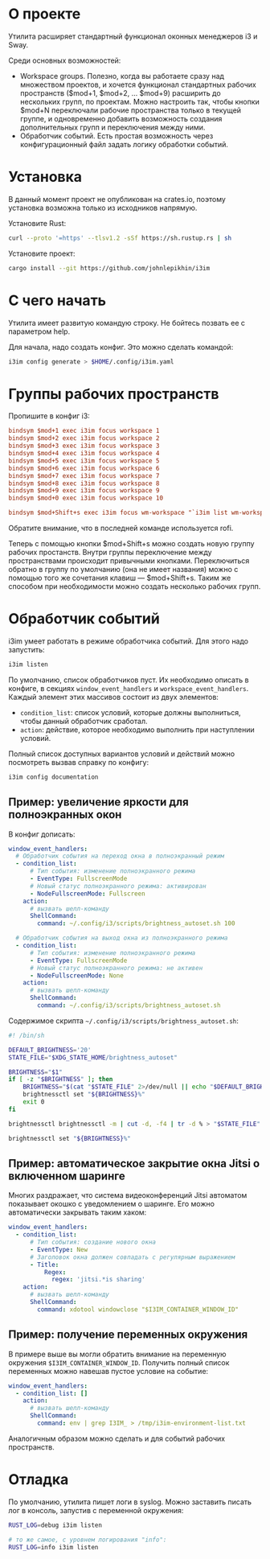 
# О проекте

Утилита расширяет стандартный функционал оконных менеджеров i3 и Sway.

Среди основных возможностей:

-   Workspace groups. Полезно, когда вы работаете сразу над множеством проектов, и хочется функционал стандартных рабочих
    пространств ($mod+1, $mod+2, … $mod+9) расширить до нескольких групп, по проектам. Можно настроить так, чтобы
    кнопки $mod+N переключали рабочие пространства только в текущей группе, и одновременно добавить возможность создания
    дополнительных групп и переключения между ними.
-   Обработчик событий. Есть простая возможность через конфигурационный файл задать логику обработки событий.


# Установка

В данный момент проект не опубликован на crates.io, поэтому установка возможна только из исходников напрямую.

Установите Rust:

```bash
curl --proto '=https' --tlsv1.2 -sSf https://sh.rustup.rs | sh
```

Установите проект:

```bash
cargo install --git https://github.com/johnlepikhin/i3im
```

# С чего начать

Утилита имеет развитую командую строку. Не бойтесь позвать ее с параметром help.

Для начала, надо создать конфиг. Это можно сделать командой:

```bash
i3im config generate > $HOME/.config/i3im.yaml
```

# Группы рабочих пространств

Пропишите в конфиг i3:

```ini
bindsym $mod+1 exec i3im focus workspace 1
bindsym $mod+2 exec i3im focus workspace 2
bindsym $mod+3 exec i3im focus workspace 3
bindsym $mod+4 exec i3im focus workspace 4
bindsym $mod+5 exec i3im focus workspace 5
bindsym $mod+6 exec i3im focus workspace 6
bindsym $mod+7 exec i3im focus workspace 7
bindsym $mod+8 exec i3im focus workspace 8
bindsym $mod+9 exec i3im focus workspace 9
bindsym $mod+0 exec i3im focus workspace 10

bindsym $mod+Shift+s exec i3im focus wm-workspace "`i3im list wm-workspaces | rofi -dmenu -p 'Switch to workspace'`"
```

Обратите внимание, что в последней команде используется rofi.

Теперь с помощью кнопки $mod+Shift+s можно создать новую группу рабочих простанств. Внутри группы переключение между
пространствами происходит привычными кнопками. Переключиться обратно в группу по умолчанию (она не имеет названия) можно
с помощью того же сочетания клавиш — $mod+Shift+s. Таким же способом при необходимости можно создать несколько рабочих
групп.


# Обработчик событий

i3im умеет работать в режиме обработчика событий. Для этого надо запустить:

```bash
i3im listen
```

По умолчанию, список обработчиков пуст. Их необходимо описать в конфиге, в секциях `window_event_handlers` и
`workspace_event_handlers`. Каждый элемент этих массивов состоит из двух элементов:

- `condition_list`: список условий, которые должны выполниться, чтобы данный обработчик сработал.
- `action`: действие, которое необходимо выполнить при наступлении условий.

Полный список доступных вариантов условий и действий можно посмотреть вызвав справку по конфигу:

```bash
i3im config documentation
```

## Пример: увеличение яркости для полноэкранных окон

В конфиг дописать:

```yaml
window_event_handlers:
  # Обработчик события на переход окна в полноэкранный режим
  - condition_list:
      # Тип события: изменение полноэкранного режима
      - EventType: FullscreenMode
      # Новый статус полноэкранного режима: активирован
      - NodeFullscreenMode: Fullscreen
    action:
      # вызвать шелл-команду
      ShellCommand:
        command: ~/.config/i3/scripts/brightness_autoset.sh 100

  # Обработчик события на выход окна из полноэкранного режима
  - condition_list:
      # Тип события: изменение полноэкранного режима
      - EventType: FullscreenMode
      # Новый статус полноэкранного режима: не активен
      - NodeFullscreenMode: None
    action:
      # вызвать шелл-команду
      ShellCommand:
        command: ~/.config/i3/scripts/brightness_autoset.sh
```

Содержимое скрипта `~/.config/i3/scripts/brightness_autoset.sh`:

```bash
#! /bin/sh

DEFAULT_BRIGHTNESS='20'
STATE_FILE="$XDG_STATE_HOME/brightness_autoset"

BRIGHTNESS="$1"
if [ -z "$BRIGHTNESS" ]; then
    BRIGHTNESS="$(cat "$STATE_FILE" 2>/dev/null || echo "$DEFAULT_BRIGHTNESS")"
    brightnessctl set "${BRIGHTNESS}%"
    exit 0
fi

brightnessctl brightnessctl -m | cut -d, -f4 | tr -d % > "$STATE_FILE"

brightnessctl set "${BRIGHTNESS}%"
```

## Пример: автоматическое закрытие окна Jitsi о включенном шаринге

Многих раздражает, что система видеоконференций Jitsi автоматом показывает окошко с уведомлением о шаринге. Его можно
автоматически закрывать таким хаком:

```yaml
window_event_handlers:
  - condition_list:
      # Тип события: создание нового окна
      - EventType: New
      # Заголовок окна должен совпадать с регулярным выражением
      - Title:
          Regex:
            regex: 'jitsi.*is sharing'
    action:
      # вызвать шелл-команду
      ShellCommand:
        command: xdotool windowclose "$I3IM_CONTAINER_WINDOW_ID"
```

## Пример: получение переменных окружения

В примере выше вы могли обратить внимание на переменную окружения `$I3IM_CONTAINER_WINDOW_ID`. Получить полный список
переменных можно навешав пустое условие на событие:

```yaml
window_event_handlers:
  - condition_list: []
    action:
      # вызвать шелл-команду
      ShellCommand:
        command: env | grep I3IM_ > /tmp/i3im-environment-list.txt
```

Аналогичным образом можно сделать и для событий рабочих пространств.

# Отладка

По умолчанию, утилита пишет логи в syslog. Можно заставить писать лог в консоль, запустив с переменной окружения:

```bash
RUST_LOG=debug i3im listen

# то же самое, с уровнем логирования "info":
RUST_LOG=info i3im listen
```
